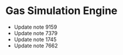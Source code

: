 # Gas Simulation Engine
- Update note 9159
- Update note 7379
- Update note 1745
- Update note 7662
